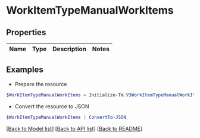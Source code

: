 # WorkItemTypeManualWorkItems
## Properties

Name | Type | Description | Notes
------------ | ------------- | ------------- | -------------

## Examples

- Prepare the resource
```powershell
$WorkItemTypeManualWorkItems = Initialize-Tm.V3WorkItemTypeManualWorkItems 
```

- Convert the resource to JSON
```powershell
$WorkItemTypeManualWorkItems | ConvertTo-JSON
```

[[Back to Model list]](../README.md#documentation-for-models) [[Back to API list]](../README.md#documentation-for-api-endpoints) [[Back to README]](../README.md)

